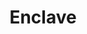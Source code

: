 ---
title: Enclave
phone: (408) 428-9156
website: http://www.enclaveapartmenthomes.com
management: Berkshire
location: "San Jose"
tags: []
---